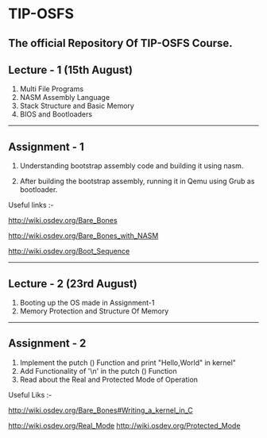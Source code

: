 # TIP-OSFS
The official Repository Of TIP-OSFS Course.
---------------------------------------------
Lecture - 1 (15th August)
---------------------------------------------
1. Multi File Programs
2. NASM Assembly Language
3. Stack Structure and Basic Memory
4. BIOS and Bootloaders
---------------------------------------------
Assignment - 1
---------------------------------------------
 1) Understanding bootstrap assembly code and building it using nasm.

 2) After building the bootstrap assembly, running it in Qemu using Grub as bootloader.

 Useful links :-

 http://wiki.osdev.org/Bare_Bones
 
 http://wiki.osdev.org/Bare_Bones_with_NASM

 http://wiki.osdev.org/Boot_Sequence

---------------------------------------------
Lecture - 2 (23rd August)
---------------------------------------------
1. Booting up the OS made in Assignment-1
2. Memory Protection and Structure Of Memory

---------------------------------------------
Assignment - 2
---------------------------------------------
 1) Implement the putch () Function and print "Hello,World" in kernel"
 2) Add Functionality of '\n' in the putch () Function
 3) Read about the Real and Protected Mode of Operation

 Useful Liks :-

 http://wiki.osdev.org/Bare_Bones#Writing_a_kernel_in_C
 
 http://wiki.osdev.org/Real_Mode
 http://wiki.osdev.org/Protected_Mode
